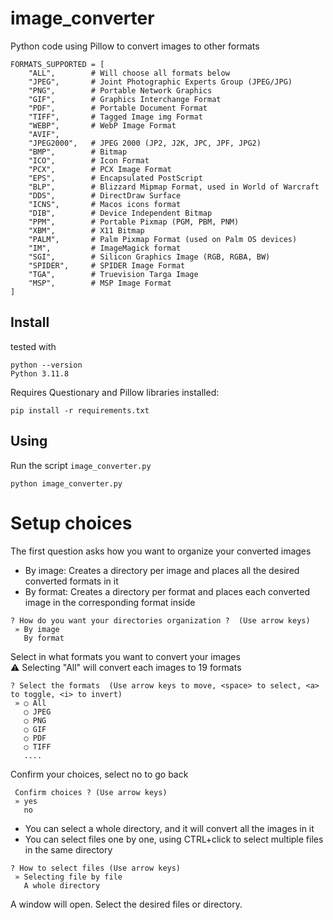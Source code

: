 # image_converter
Python code using Pillow to convert images to other formats

```
FORMATS_SUPPORTED = [
    "ALL",        # Will choose all formats below
    "JPEG",       # Joint Photographic Experts Group (JPEG/JPG)
    "PNG",        # Portable Network Graphics
    "GIF",        # Graphics Interchange Format
    "PDF",        # Portable Document Format
    "TIFF",       # Tagged Image img Format
    "WEBP",       # WebP Image Format
    "AVIF",
    "JPEG2000",   # JPEG 2000 (JP2, J2K, JPC, JPF, JPG2)
    "BMP",        # Bitmap
    "ICO",        # Icon Format
    "PCX",        # PCX Image Format
    "EPS",        # Encapsulated PostScript
    "BLP",        # Blizzard Mipmap Format, used in World of Warcraft
    "DDS",        # DirectDraw Surface
    "ICNS",       # Macos icons format
    "DIB",        # Device Independent Bitmap
    "PPM",        # Portable Pixmap (PGM, PBM, PNM)
    "XBM",        # X11 Bitmap
    "PALM",       # Palm Pixmap Format (used on Palm OS devices)
    "IM",         # ImageMagick format
    "SGI",        # Silicon Graphics Image (RGB, RGBA, BW)
    "SPIDER",     # SPIDER Image Format
    "TGA",        # Truevision Targa Image
    "MSP",        # MSP Image Format
]

``` 

## Install

tested with

```
python --version
Python 3.11.8
```

Requires Questionary and Pillow libraries installed:
```
pip install -r requirements.txt
```

## Using

Run the script `image_converter.py`
```
python image_converter.py
```

# Setup choices

The first question asks how you want to organize your converted images  
- By image: Creates a directory per image and places all the desired converted formats in it
- By format: Creates a directory per format and places each converted image in the corresponding format inside
```
? How do you want your directories organization ?  (Use arrow keys)
 » By image
   By format
```

Select in what formats you want to convert your images  
⚠️ Selecting "All" will convert each images to 19 formats

```
? Select the formats  (Use arrow keys to move, <space> to select, <a> to toggle, <i> to invert)
 » ○ All
   ○ JPEG
   ○ PNG
   ○ GIF
   ○ PDF
   ○ TIFF
   ....
```

Confirm your choices, select no to go back
```
 Confirm choices ? (Use arrow keys)
 » yes
   no
```

- You can select a whole directory, and it will convert all the images in it
- You can select files one by one, using CTRL+click to select multiple files in the same directory
```
? How to select files (Use arrow keys)
 » Selecting file by file
   A whole directory
```

A window will open. Select the desired files or directory.

